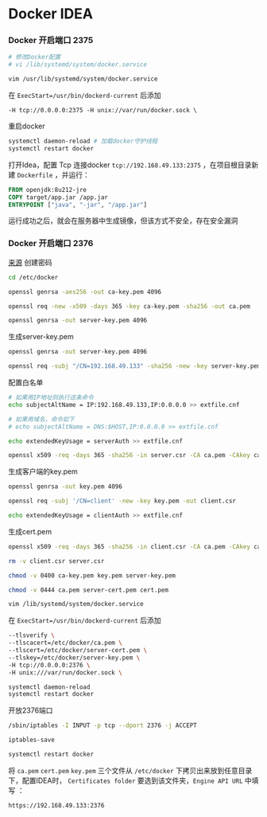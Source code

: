 

# Docker IDEA

### Docker 开启端口 2375

```bash
# 修改Docker配置
# vi /lib/systemd/system/docker.service

vim /usr/lib/systemd/system/docker.service
```

在 `ExecStart=/usr/bin/dockerd-current`  后添加

```
-H tcp://0.0.0.0:2375 -H unix://var/run/docker.sock \
```

重启docker

```bash
systemctl daemon-reload # 加载docker守护线程
systemctl restart docker
```

打开Idea，配置 Tcp 连接docker `tcp://192.168.49.133:2375` ，在项目根目录新建 `Dockerfile` ，并运行：

```dockerfile
FROM openjdk:8u212-jre
COPY target/app.jar /app.jar
ENTRYPOINT ["java", "-jar", "/app.jar"]
```

运行成功之后，就会在服务器中生成镜像，但该方式不安全，存在安全漏洞





### Docker 开启端口 2376 

[来源](https://blog.csdn.net/ChineseYoung/article/details/83107353?utm_medium=distribute.pc_relevant_t0.none-task-blog-BlogCommendFromBaidu-1.control&depth_1-utm_source=distribute.pc_relevant_t0.none-task-blog-BlogCommendFromBaidu-1.control) 创建密码

```bash
cd /etc/docker

openssl genrsa -aes256 -out ca-key.pem 4096
```



```bash
openssl req -new -x509 -days 365 -key ca-key.pem -sha256 -out ca.pem

openssl genrsa -out server-key.pem 4096
```



生成server-key.pem

```bash
openssl genrsa -out server-key.pem 4096

openssl req -subj "/CN=192.168.49.133" -sha256 -new -key server-key.pem -out server.csr

```



配置白名单

```bash
# 如果用IP地址则执行这条命令
echo subjectAltName = IP:192.168.49.133,IP:0.0.0.0 >> extfile.cnf

# 如果用域名，命令如下
# echo subjectAltName = DNS:$HOST,IP:0.0.0.0 >> extfile.cnf
```



```bash
echo extendedKeyUsage = serverAuth >> extfile.cnf

openssl x509 -req -days 365 -sha256 -in server.csr -CA ca.pem -CAkey ca-key.pem \-CAcreateserial -out server-cert.pem -extfile extfile.cnf

```



生成客户端的key.pem

```bash
openssl genrsa -out key.pem 4096

openssl req -subj '/CN=client' -new -key key.pem -out client.csr

echo extendedKeyUsage = clientAuth >> extfile.cnf
```



生成cert.pem

```bash
openssl x509 -req -days 365 -sha256 -in client.csr -CA ca.pem -CAkey ca-key.pem \-CAcreateserial -out cert.pem -extfile extfile.cnf

```



```bash
rm -v client.csr server.csr

chmod -v 0400 ca-key.pem key.pem server-key.pem

chmod -v 0444 ca.pem server-cert.pem cert.pem
```





```bash
vim /lib/systemd/system/docker.service
```

在 `ExecStart=/usr/bin/dockerd-current`  后添加

```bash
--tlsverify \
--tlscacert=/etc/docker/ca.pem \
--tlscert=/etc/docker/server-cert.pem \
--tlskey=/etc/docker/server-key.pem \
-H tcp://0.0.0.0:2376 \
-H unix:///var/run/docker.sock \
```



```bash
systemctl daemon-reload 
systemctl restart docker
```



开放2376端口

```bash
/sbin/iptables -I INPUT -p tcp --dport 2376 -j ACCEPT

iptables-save
```



```bash
systemctl restart docker
```



将 `ca.pem`  `cert.pem`  `key.pem`  三个文件从 `/etc/docker` 下拷贝出来放到任意目录下，配置IDEA时， `Certificates folder`  要选到该文件夹，`Engine API URL` 中填写 ：

```
https://192.168.49.133:2376
```























